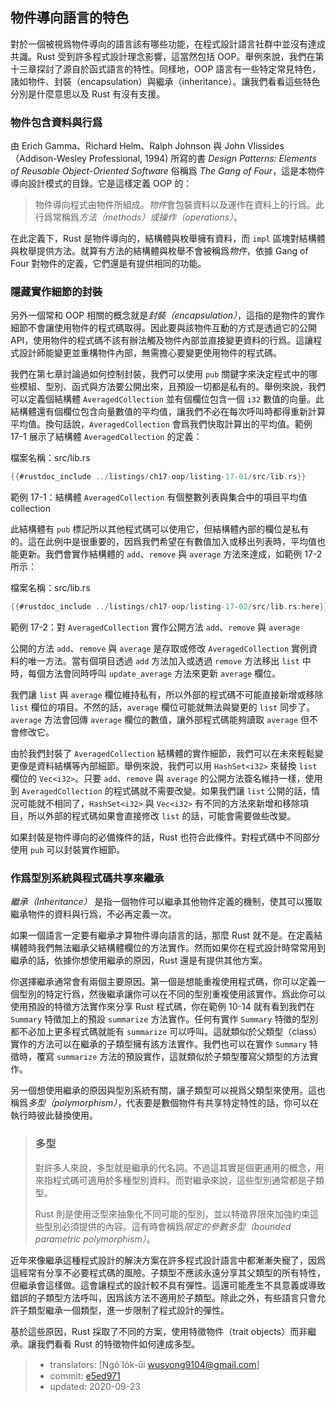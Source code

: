## 物件導向語言的特色

對於一個被視爲物件導向的語言該有哪些功能，在程式設計語言社群中並沒有達成共識。Rust 受到許多程式設計理念影響，這當然包括 OOP。舉例來說，我們在第十三章探討了源自於函式語言的特性。同樣地，OOP 語言有一些特定常見特色，諸如物件、封裝（encapsulation）與繼承（inheritance）。讓我們看看這些特色分別是什麼意思以及 Rust 有沒有支援。

### 物件包含資料與行爲

由 Erich Gamma、Richard Helm、Ralph Johnson 與 John Vlissides（Addison-Wesley Professional, 1994) 所寫的書 *Design Patterns: Elements of Reusable Object-Oriented Software* 俗稱爲 *The Gang of Four*，這是本物件導向設計模式的目錄。它是這樣定義 OOP 的：

> 物件導向程式由物件所組成。*物件*會包裝資料以及運作在資料上的行爲。此行爲常稱爲*方法（methods）*或*操作（operations）*。

在此定義下，Rust 是物件導向的，結構體與枚舉擁有資料，而 `impl` 區塊對結構體與枚舉提供方法。就算有方法的結構體與枚舉不會被稱爲*物件*，依據 Gang of Four 對物件的定義，它們還是有提供相同的功能。

### 隱藏實作細節的封裝

另外一個常和 OOP 相關的概念就是*封裝（encapsulation）*，這指的是物件的實作細節不會讓使用物件的程式碼取得。因此要與該物件互動的方式是透過它的公開 API，使用物件的程式碼不該有辦法觸及物件內部並直接變更資料的行爲。這讓程式設計師能變更並重構物件內部，無需擔心要變更使用物件的程式碼。

我們在第七章討論過如何控制封裝，我們可以使用 `pub` 關鍵字來決定程式中的哪些模組、型別、函式與方法要公開出來，且預設一切都是私有的。舉例來說，我們可以定義個結構體 `AveragedCollection` 並有個欄位包含一個 `i32` 數值的向量。此結構體還有個欄位包含向量數值的平均值，讓我們不必在每次呼叫時都得重新計算平均值。換句話說，`AveragedCollection` 會爲我們快取計算出的平均值。範例 17-1 展示了結構體 `AveragedCollection` 的定義：

<span class="filename">檔案名稱：src/lib.rs</span>

```rust
{{#rustdoc_include ../listings/ch17-oop/listing-17-01/src/lib.rs}}
```

<span class="caption">範例 17-1：結構體 `AveragedCollection` 有個整數列表與集合中的項目平均值
collection</span>

此結構體有 `pub` 標記所以其他程式碼可以使用它，但結構體內部的欄位是私有的。這在此例中是很重要的，因爲我們希望在有數值加入或移出列表時，平均值也能更新。我們會實作結構體的 `add`、`remove` 與 `average` 方法來達成，如範例 17-2 所示：

<span class="filename">檔案名稱：src/lib.rs</span>

```rust
{{#rustdoc_include ../listings/ch17-oop/listing-17-02/src/lib.rs:here}}
```

<span class="caption">範例 17-2：對 `AveragedCollection` 實作公開方法 `add`、`remove` 與 `average`</span>

公開的方法 `add`、`remove` 與 `average` 是存取或修改 `AveragedCollection` 實例資料的唯一方法。當有個項目透過 `add` 方法加入或透過 `remove` 方法移出 `list` 中時，每個方法會同時呼叫 `update_average` 方法來更新 `average` 欄位。

我們讓 `list` 與 `average` 欄位維持私有，所以外部的程式碼不可能直接新增或移除 `list` 欄位的項目。不然的話，`average` 欄位可能就無法與變更的 `list` 同步了。`average` 方法會回傳 `average` 欄位的數值，讓外部程式碼能夠讀取 `average` 但不會修改它。

由於我們封裝了 `AveragedCollection` 結構體的實作細節，我們可以在未來輕鬆變更像是資料結構等內部細節。舉例來說，我們可以用 `HashSet<i32>` 來替換 `list` 欄位的 `Vec<i32>`。只要 `add`、`remove` 與 `average` 的公開方法簽名維持一樣，使用到 `AveragedCollection` 的程式碼就不需要改變。如果我們讓 `list` 公開的話，情況可能就不相同了，`HashSet<i32>` 與 `Vec<i32>` 有不同的方法來新增和移除項目，所以外部的程式碼如果會直接修改 `list` 的話，可能會需要做些改變。

如果封裝是物件導向的必備條件的話，Rust 也符合此條件。對程式碼中不同部分使用 `pub` 可以封裝實作細節。

### 作爲型別系統與程式碼共享來繼承

*繼承（Inheritance）* 是指一個物件可以繼承其他物件定義的機制，使其可以獲取繼承物件的資料與行爲，不必再定義一次。

如果一個語言一定要有繼承才算物件導向語言的話，那麼 Rust 就不是。在定義結構體時我們無法繼承父結構體欄位的方法實作。然而如果你在程式設計時常常用到繼承的話，依據你想使用繼承的原因，Rust 還是有提供其他方案。

你選擇繼承通常會有兩個主要原因。第一個是想能重複使用程式碼，你可以定義一個型別的特定行爲，然後繼承讓你可以在不同的型別重複使用該實作。爲此你可以使用預設的特徵方法實作來分享 Rust 程式碼，你在範例 10-14 就有看到我們在 `Summary` 特徵加上的預設 `summarize` 方法實作。任何有實作 `Summary` 特徵的型別都不必加上更多程式碼就能有 `summarize` 可以呼叫。這就類似於父類型（class）實作的方法可以在繼承的子類型擁有該方法實作。我們也可以在實作 `Summary` 特徵時，覆寫 `summarize` 方法的預設實作，這就類似於子類型覆寫父類型的方法實作。

另一個想使用繼承的原因與型別系統有關，讓子類型可以視爲父類型來使用。這也稱爲*多型（polymorphism）*，代表要是數個物件有共享特定特性的話，你可以在執行時彼此替換使用。

> ### 多型
>
> 對許多人來說，多型就是繼承的代名詞。不過這其實是個更通用的概念，用來指程式碼可適用於多種型別資料。而對繼承來說，這些型別通常都是子類型。
>
> Rust 則是使用泛型來抽象化不同可能的型別，並以特徵界限來加強約束這些型別必須提供的內容。這有時會稱爲*限定的參數多型（bounded parametric polymorphism）*。

近年來像繼承這種程式設計的解決方案在許多程式設計語言中都漸漸失寵了，因爲這經常有分享不必要程式碼的風險。子類型不應該永遠分享其父類型的所有特性，但繼承會這樣做。這會讓程式的設計較不具有彈性。這還可能產生不具意義或導致錯誤的子類型方法呼叫，因爲該方法不適用於子類型。除此之外，有些語言只會允許子類型繼承一個類型，進一步限制了程式設計的彈性。

基於這些原因，Rust 採取了不同的方案，使用特徵物件（trait objects）而非繼承。讓我們看看 Rust 的特徵物件如何達成多型。

> - translators: [Ngô͘ Io̍k-ūi <wusyong9104@gmail.com>]
> - commit: [e5ed971](https://github.com/rust-lang/book/blob/e5ed97128302d5fa45dbac0e64426bc7649a558c/src/ch17-01-what-is-oo.md)
> - updated: 2020-09-23
